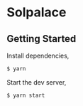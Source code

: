 # Solpalace

## Getting Started

Install dependencies,

```bash
$ yarn
```

Start the dev server,

```bash
$ yarn start
```